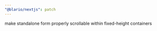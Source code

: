 ```yaml
---
"@blario/nextjs": patch
---
```


make standalone form properly scrollable within fixed-height containers
